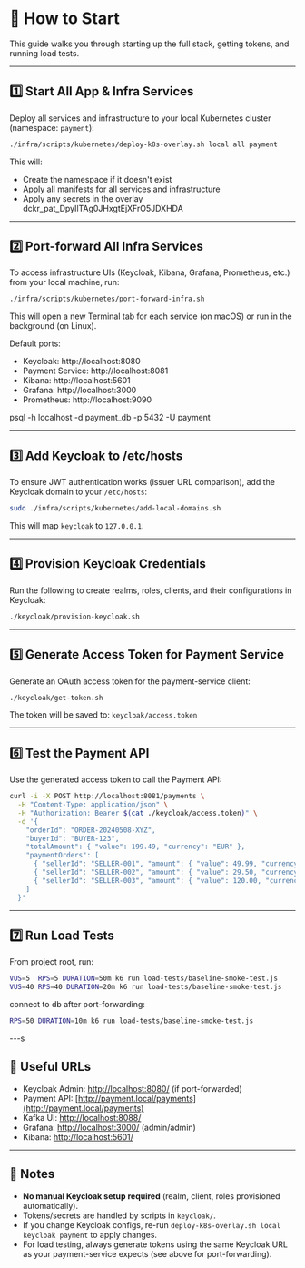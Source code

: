 # 🚀 How to Start

This guide walks you through starting up the full stack, getting tokens, and running load tests.

---

## 1️⃣ Start All App & Infra Services

Deploy all services and infrastructure to your local Kubernetes cluster (namespace: `payment`):

```bash
./infra/scripts/kubernetes/deploy-k8s-overlay.sh local all payment
```

This will:

- Create the namespace if it doesn't exist
- Apply all manifests for all services and infrastructure
- Apply any secrets in the overlay
  dckr_pat_DpyIlTAg0JHxgtEjXFrO5JDXHDA

---

## 2️⃣ Port-forward All Infra Services

To access infrastructure UIs (Keycloak, Kibana, Grafana, Prometheus, etc.) from your local machine, run:

```bash
./infra/scripts/kubernetes/port-forward-infra.sh
```

This will open a new Terminal tab for each service (on macOS) or run in the background (on Linux).

Default ports:

- Keycloak: http://localhost:8080
- Payment Service: http://localhost:8081
- Kibana: http://localhost:5601
- Grafana: http://localhost:3000
- Prometheus: http://localhost:9090

psql -h localhost -d payment_db -p 5432 -U payment

---

## 3️⃣ Add Keycloak to /etc/hosts

To ensure JWT authentication works (issuer URL comparison), add the Keycloak domain to your `/etc/hosts`:

```bash
sudo ./infra/scripts/kubernetes/add-local-domains.sh
```

This will map `keycloak` to `127.0.0.1`.

---

## 4️⃣ Provision Keycloak Credentials

Run the following to create realms, roles, clients, and their configurations in Keycloak:

```bash
./keycloak/provision-keycloak.sh
```

---

## 5️⃣ Generate Access Token for Payment Service

Generate an OAuth access token for the payment-service client:

```bash
./keycloak/get-token.sh
```

The token will be saved to: `keycloak/access.token`

---

## 6️⃣ Test the Payment API

Use the generated access token to call the Payment API:

```bash
curl -i -X POST http://localhost:8081/payments \
  -H "Content-Type: application/json" \
  -H "Authorization: Bearer $(cat ./keycloak/access.token)" \
  -d '{
    "orderId": "ORDER-20240508-XYZ",
    "buyerId": "BUYER-123",
    "totalAmount": { "value": 199.49, "currency": "EUR" },
    "paymentOrders": [
      { "sellerId": "SELLER-001", "amount": { "value": 49.99, "currency": "EUR" }},
      { "sellerId": "SELLER-002", "amount": { "value": 29.50, "currency": "EUR" }},
      { "sellerId": "SELLER-003", "amount": { "value": 120.00, "currency": "EUR" }}
    ]
  }'
```

---

## 7️⃣ Run Load Tests

From project root, run:

```bash 
VUS=5  RPS=5 DURATION=50m k6 run load-tests/baseline-smoke-test.js
VUS=40 RPS=40 DURATION=20m k6 run load-tests/baseline-smoke-test.js
```

connect to db after port-forwarding:

```bash
RPS=50 DURATION=10m k6 run load-tests/baseline-smoke-test.js
```

---s

## 🔗 Useful URLs

- Keycloak Admin: [http://localhost:8080/](http://localhost:8080/) (if port-forwarded)
- Payment API: [http://payment.local/payments](http://payment.local/payments)
- Kafka UI: [http://localhost:8088/](http://localhost:8088/)
- Grafana: [http://localhost:3000/](http://localhost:3000/) (admin/admin)
- Kibana: [http://localhost:5601/](http://localhost:5601/)

---

## 📝 Notes

- **No manual Keycloak setup required** (realm, client, roles provisioned automatically).
- Tokens/secrets are handled by scripts in `keycloak/`.
- If you change Keycloak configs, re-run `deploy-k8s-overlay.sh local keycloak payment` to apply changes.
- For load testing, always generate tokens using the same Keycloak URL as your payment-service expects (see above for
  port-forwarding).

